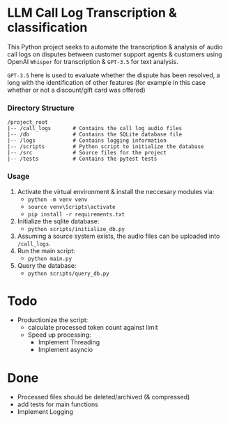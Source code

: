 # LLM Call Log Transcription & classification
This Python project seeks to automate the transcription & analysis of audio call logs on disputes between customer support agents & customers using OpenAI `Whisper` for transcription & `GPT-3.5` for text analysis.

`GPT-3.5` here is used to evaluate whether the dispute has been resolved, a long with the identification of other features (for example in this case whether or not a discount/gift card was offered)

### Directory Structure
```
/project_root
|-- /call_logs       # Contains the call log audio files
|-- /db              # Contains the SQLite database file
|-- /logs            # Contains logging information
|-- /scripts         # Python script to initialize the database
|-- /src             # Source files for the project
|-- /tests           # Contains the pytest tests
```

### Usage
1. Activate the virtual environment & install the neccesary modules via:
   - `python -m venv venv`
   - `source venv\Scripts\activate`
   - `pip install -r requirements.txt`
2. Initialize the sqlite database:
   - `python scripts/initialize_db.py` 
3. Assuming a source system exists, the audio files can be uploaded into `/call_logs`.
4. Run the main script:
   - `python main.py`
5. Query the database:
   - `python scripts/query_db.py`

# Todo
- Productionize the script:
    - calculate processed token count against limit
  - Speed up processing:
    - Implement Threading
    - Implement asyncio

# Done
- Processed files should be deleted/archived (& compressed)
- add tests for main functions
- Implement Logging
